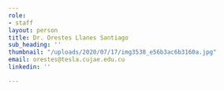 ```yaml
---
role:
- staff
layout: person
title: Dr. Orestes Llanes Santiago
sub_heading: ''
thumbnail: "/uploads/2020/07/17/img3538_e56b3ac6b3160a.jpg"
email: orestes@tesla.cujae.edu.cu
linkedin: ''

---
```

